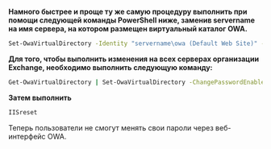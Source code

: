 **Намного быстрее и проще ту же самую процедуру выполнить при помощи следующей команды PowerShell ниже, заменив servername на имя сервера, на котором размещен виртуальный каталог OWA.**
```bash
Set-OwaVirtualDirectory -Identity "servername\owa (Default Web Site)" -ChangePasswordEnabled $false
```
**Для того, чтобы выполнить изменения на всех серверах организации Exchange, необходимо выполнить следующую команду:**
```bash
Get-OwaVirtualDirectory | Set-OwaVirtualDirectory -ChangePasswordEnabled $false
```
**Затем выполнить**
```bash
IISreset
```
Теперь пользователи не смогут менять свои пароли через веб-интерфейс OWA.
